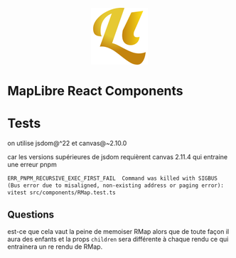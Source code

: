 <p align="center">
  <img width="128" src="https://raw.githubusercontent.com/lhapaipai/lonlat/main/packages/pentatrion-design/images/logo.svg" alt="Lonlat logo">
</p>

# MapLibre React Components


# Tests

on utilise jsdom@^22 et canvas@~2.10.0

car les versions supérieures de jsdom requièrent canvas 2.11.4 qui entraine une erreur pnpm

```console
ERR_PNPM_RECURSIVE_EXEC_FIRST_FAIL  Command was killed with SIGBUS (Bus error due to misaligned, non-existing address or paging error): vitest src/components/RMap.test.ts
```


## Questions

est-ce que cela vaut la peine de memoiser RMap alors que de toute façon il aura des enfants et la props `children` sera différente à chaque rendu ce qui entrainera un re rendu de RMap.
